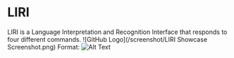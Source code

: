 # LIRI

LIRI is a Language Interpretation and Recognition Interface that responds to four different commands.
![GitHub Logo](/screenshot/LIRI Showcase Screenshot.png)
Format: ![Alt Text](url)
